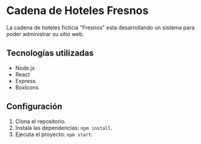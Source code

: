 # Cadena de Hoteles Fresnos

La cadena de hoteles ficticia "Fresnos" esta desarrollando un sistema para poder administrar su sitio web.

## Tecnologías utilizadas
- Node.js
- React
- Express
- BoxIcons

## Configuración
1. Clona el repositorio.
2. Instala las dependencias: `npm install`.
3. Ejecuta el proyecto: `npm start`.